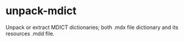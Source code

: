# unpack-mdict
Unpack or extract MDICT dictionaries; both .mdx file dictionary and its resources .mdd file.
